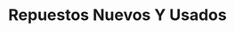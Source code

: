 ---
title: "Repuestos Nuevos Y Usados"
url: /santa-ana/repuestos-nuevos-y-usados/
shop: reparación de automóviles
---